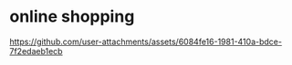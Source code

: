 # online shopping 

https://github.com/user-attachments/assets/6084fe16-1981-410a-bdce-7f2edaeb1ecb

